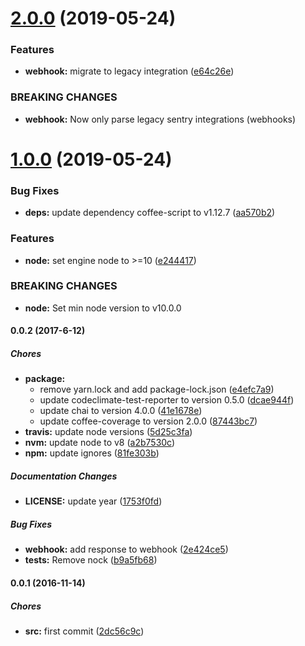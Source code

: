 # [2.0.0](https://github.com/lgaticaq/hubot-sentry-integration/compare/v1.0.0...v2.0.0) (2019-05-24)


### Features

* **webhook:** migrate to legacy integration ([e64c26e](https://github.com/lgaticaq/hubot-sentry-integration/commit/e64c26e))


### BREAKING CHANGES

* **webhook:** Now only parse legacy sentry integrations (webhooks)

# [1.0.0](https://github.com/lgaticaq/hubot-sentry-integration/compare/v0.0.2...v1.0.0) (2019-05-24)


### Bug Fixes

* **deps:** update dependency coffee-script to v1.12.7 ([aa570b2](https://github.com/lgaticaq/hubot-sentry-integration/commit/aa570b2))


### Features

* **node:** set engine node to >=10 ([e244417](https://github.com/lgaticaq/hubot-sentry-integration/commit/e244417))


### BREAKING CHANGES

* **node:** Set min node version to v10.0.0

#### 0.0.2 (2017-6-12)

##### Chores

* **package:**
  * remove yarn.lock and add package-lock.json ([e4efc7a9](https://github.com/lgaticaq/hubot-sentry-integration/commit/e4efc7a929b8080b20cf27d454201cb230943fd9))
  * update codeclimate-test-reporter to version 0.5.0 ([dcae944f](https://github.com/lgaticaq/hubot-sentry-integration/commit/dcae944f77ef06ddb26e4f45ae6f60a3287915e7))
  * update chai to version 4.0.0 ([41e1678e](https://github.com/lgaticaq/hubot-sentry-integration/commit/41e1678ef7be1c7a5b83759adbad639daf0bca32))
  * update coffee-coverage to version 2.0.0 ([87443bc7](https://github.com/lgaticaq/hubot-sentry-integration/commit/87443bc7cb5253f85995fe0b811fc7349b5d5049))
* **travis:** update node versions ([5d25c3fa](https://github.com/lgaticaq/hubot-sentry-integration/commit/5d25c3fa79afa8d66b15181619e2cc8c063648cd))
* **nvm:** update node to v8 ([a2b7530c](https://github.com/lgaticaq/hubot-sentry-integration/commit/a2b7530c683f6eed95ec3c6a317fa656d7af9a72))
* **npm:** update ignores ([81fe303b](https://github.com/lgaticaq/hubot-sentry-integration/commit/81fe303b2a979771eb2f445288dabf10de8360dd))

##### Documentation Changes

* **LICENSE:** update year ([1753f0fd](https://github.com/lgaticaq/hubot-sentry-integration/commit/1753f0fdac618d69433906a0969aea1fbe20c7bd))

##### Bug Fixes

* **webhook:** add response to webhook ([2e424ce5](https://github.com/lgaticaq/hubot-sentry-integration/commit/2e424ce530961c5d6063f5c9ba8aa3216c5ad84d))
* **tests:** Remove nock ([b9a5fb68](https://github.com/lgaticaq/hubot-sentry-integration/commit/b9a5fb68f7da4f8f533069618e2024d8d98db421))

#### 0.0.1 (2016-11-14)

##### Chores

* **src:** first commit ([2dc56c9c](https://github.com/lgaticaq/hubot-sentry-integration/commit/2dc56c9c0372d43f688b9c0264f8e61a94f26d0b))
